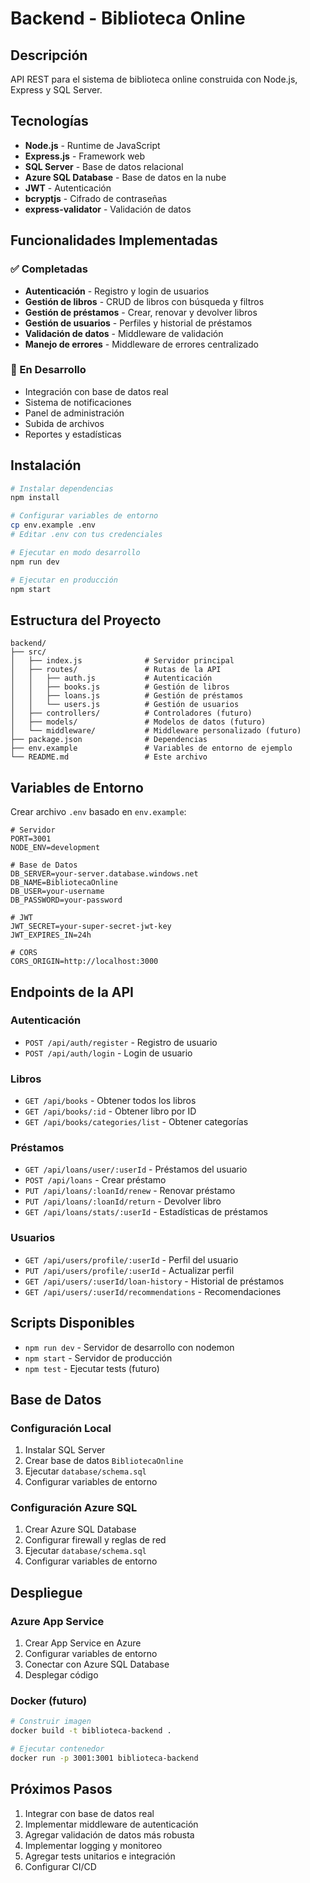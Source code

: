 # Backend - Biblioteca Online

## Descripción

API REST para el sistema de biblioteca online construida con Node.js, Express y SQL Server.

## Tecnologías

- **Node.js** - Runtime de JavaScript
- **Express.js** - Framework web
- **SQL Server** - Base de datos relacional
- **Azure SQL Database** - Base de datos en la nube
- **JWT** - Autenticación
- **bcryptjs** - Cifrado de contraseñas
- **express-validator** - Validación de datos

## Funcionalidades Implementadas

### ✅ Completadas

- **Autenticación** - Registro y login de usuarios
- **Gestión de libros** - CRUD de libros con búsqueda y filtros
- **Gestión de préstamos** - Crear, renovar y devolver libros
- **Gestión de usuarios** - Perfiles y historial de préstamos
- **Validación de datos** - Middleware de validación
- **Manejo de errores** - Middleware de errores centralizado

### 🔄 En Desarrollo

- Integración con base de datos real
- Sistema de notificaciones
- Panel de administración
- Subida de archivos
- Reportes y estadísticas

## Instalación

```bash
# Instalar dependencias
npm install

# Configurar variables de entorno
cp env.example .env
# Editar .env con tus credenciales

# Ejecutar en modo desarrollo
npm run dev

# Ejecutar en producción
npm start
```

## Estructura del Proyecto

```
backend/
├── src/
│   ├── index.js              # Servidor principal
│   ├── routes/               # Rutas de la API
│   │   ├── auth.js           # Autenticación
│   │   ├── books.js          # Gestión de libros
│   │   ├── loans.js          # Gestión de préstamos
│   │   └── users.js          # Gestión de usuarios
│   ├── controllers/          # Controladores (futuro)
│   ├── models/               # Modelos de datos (futuro)
│   └── middleware/           # Middleware personalizado (futuro)
├── package.json              # Dependencias
├── env.example               # Variables de entorno de ejemplo
└── README.md                 # Este archivo
```

## Variables de Entorno

Crear archivo `.env` basado en `env.example`:

```env
# Servidor
PORT=3001
NODE_ENV=development

# Base de Datos
DB_SERVER=your-server.database.windows.net
DB_NAME=BibliotecaOnline
DB_USER=your-username
DB_PASSWORD=your-password

# JWT
JWT_SECRET=your-super-secret-jwt-key
JWT_EXPIRES_IN=24h

# CORS
CORS_ORIGIN=http://localhost:3000
```

## Endpoints de la API

### Autenticación

- `POST /api/auth/register` - Registro de usuario
- `POST /api/auth/login` - Login de usuario

### Libros

- `GET /api/books` - Obtener todos los libros
- `GET /api/books/:id` - Obtener libro por ID
- `GET /api/books/categories/list` - Obtener categorías

### Préstamos

- `GET /api/loans/user/:userId` - Préstamos del usuario
- `POST /api/loans` - Crear préstamo
- `PUT /api/loans/:loanId/renew` - Renovar préstamo
- `PUT /api/loans/:loanId/return` - Devolver libro
- `GET /api/loans/stats/:userId` - Estadísticas de préstamos

### Usuarios

- `GET /api/users/profile/:userId` - Perfil del usuario
- `PUT /api/users/profile/:userId` - Actualizar perfil
- `GET /api/users/:userId/loan-history` - Historial de préstamos
- `GET /api/users/:userId/recommendations` - Recomendaciones

## Scripts Disponibles

- `npm run dev` - Servidor de desarrollo con nodemon
- `npm start` - Servidor de producción
- `npm test` - Ejecutar tests (futuro)

## Base de Datos

### Configuración Local

1. Instalar SQL Server
2. Crear base de datos `BibliotecaOnline`
3. Ejecutar `database/schema.sql`
4. Configurar variables de entorno

### Configuración Azure SQL

1. Crear Azure SQL Database
2. Configurar firewall y reglas de red
3. Ejecutar `database/schema.sql`
4. Configurar variables de entorno

## Despliegue

### Azure App Service

1. Crear App Service en Azure
2. Configurar variables de entorno
3. Conectar con Azure SQL Database
4. Desplegar código

### Docker (futuro)

```bash
# Construir imagen
docker build -t biblioteca-backend .

# Ejecutar contenedor
docker run -p 3001:3001 biblioteca-backend
```

## Próximos Pasos

1. Integrar con base de datos real
2. Implementar middleware de autenticación
3. Agregar validación de datos más robusta
4. Implementar logging y monitoreo
5. Agregar tests unitarios e integración
6. Configurar CI/CD
